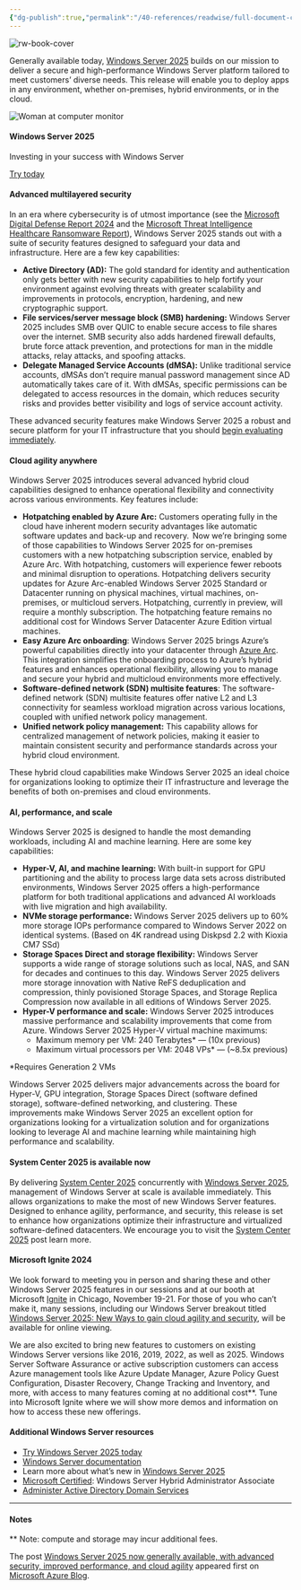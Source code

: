 ```yaml
---
{"dg-publish":true,"permalink":"/40-references/readwise/full-document-contents/windows-server-2025-now-generally-available-with-advanced-security-improved-performance-and-cloud-agility/","tags":["rw/articles"]}
---
```


![rw-book-cover](https://azure.microsoft.com/en-us/blog/wp-content/uploads/2024/06/microsoft_logo-300x300.webp)

Generally available today, [Windows Server 2025](https://www.microsoft.com/windows-server/) builds on our mission to deliver a secure and high-performance Windows Server platform tailored to meet customers’ diverse needs. This release will enable you to deploy apps in any environment, whether on-premises, hybrid environments, or in the cloud.

![Woman at computer monitor](https://azure.microsoft.com/en-us/blog/wp-content/uploads/2024/11/WS-Placeholder-Image.png) 

#### Windows Server 2025

Investing in your success with Windows Server

[Try today](https://www.microsoft.com/en-us/windows-server/) 

#### Advanced multilayered security

In an era where cybersecurity is of utmost importance (see the [Microsoft Digital Defense Report 2024](https://www.microsoft.com/en-us/security/security-insider/intelligence-reports/microsoft-digital-defense-report-2024) and the [Microsoft Threat Intelligence Healthcare Ransomware Report](https://www.microsoft.com/en-us/security/blog/2024/10/22/microsoft-threat-intelligence-healthcare-ransomware-report-highlights-need-for-collective-industry-action/)), Windows Server 2025 stands out with a suite of security features designed to safeguard your data and infrastructure. Here are a few key capabilities: 

* **Active Directory (AD):** The gold standard for identity and authentication only gets better with new security capabilities to help fortify your environment against evolving threats with greater scalability and improvements in protocols, encryption, hardening, and new cryptographic support.
* **File services/server message block (SMB) hardening:** Windows Server 2025 includes SMB over QUIC to enable secure access to file shares over the internet. SMB security also adds hardened firewall defaults, brute force attack prevention, and protections for man in the middle attacks, relay attacks, and spoofing attacks.
* **Delegate Managed Service Accounts (dMSA):** Unlike traditional service accounts, dMSAs don’t require manual password management since AD automatically takes care of it. With dMSAs, specific permissions can be delegated to access resources in the domain, which reduces security risks and provides better visibility and logs of service account activity.

These advanced security features make Windows Server 2025 a robust and secure platform for your IT infrastructure that you should [begin evaluating immediately](https://www.microsoft.com/evalcenter/evaluate-windows-server-2025).

#### Cloud agility anywhere

Windows Server 2025 introduces several advanced hybrid cloud capabilities designed to enhance operational flexibility and connectivity across various environments. Key features include: 

* **Hotpatching enabled by Azure Arc:** Customers operating fully in the cloud have inherent modern security advantages like automatic software updates and back-up and recovery.  Now we’re bringing some of those capabilities to Windows Server 2025 for on-premises customers with a new hotpatching subscription service, enabled by Azure Arc. With hotpatching, customers will experience fewer reboots and minimal disruption to operations. Hotpatching delivers security updates for Azure Arc-enabled Windows Server 2025 Standard or Datacenter running on physical machines, virtual machines, on-premises, or multicloud servers. Hotpatching, currently in preview, will require a monthly subscription. The hotpatching feature remains no additional cost for Windows Server Datacenter Azure Edition virtual machines.
* **Easy Azure Arc onboarding**: Windows Server 2025 brings Azure’s powerful capabilities directly into your datacenter through [Azure Arc](https://azure.microsoft.com/en-us/products/azure-arc). This integration simplifies the onboarding process to Azure’s hybrid features and enhances operational flexibility, allowing you to manage and secure your hybrid and multicloud environments more effectively.
* **Software-defined network (SDN) multisite features**: The software-defined network (SDN) multisite features offer native L2 and L3 connectivity for seamless workload migration across various locations, coupled with unified network policy management.
* **Unified network policy management:** This capability allows for centralized management of network policies, making it easier to maintain consistent security and performance standards across your hybrid cloud environment.

These hybrid cloud capabilities make Windows Server 2025 an ideal choice for organizations looking to optimize their IT infrastructure and leverage the benefits of both on-premises and cloud environments.

#### AI, performance, and scale

Windows Server 2025 is designed to handle the most demanding workloads, including AI and machine learning. Here are some key capabilities: 

* **Hyper-V, AI, and machine learning:** With built-in support for GPU partitioning and the ability to process large data sets across distributed environments, Windows Server 2025 offers a high-performance platform for both traditional applications and advanced AI workloads with live migration and high availability.
* **NVMe storage performance:** Windows Server 2025 delivers up to 60% more storage IOPs performance compared to Windows Server 2022 on identical systems. (Based on 4K randread using Diskpsd 2.2 with Kioxia CM7 SSd)
* **Storage Spaces Direct and storage flexibility:** Windows Server supports a wide range of storage solutions such as local, NAS, and SAN for decades and continues to this day. Windows Server 2025 delivers more storage innovation with Native ReFS deduplication and compression, thinly povisioned Storage Spaces, and Storage Replica Compression now available in all editions of Windows Server 2025.
* **Hyper-V performance and scale:** Windows Server 2025 introduces massive performance and scalability improvements that come from Azure. Windows Server 2025 Hyper-V virtual machine maximums:
	+ Maximum memory per VM: 240 Terabytes\* — (10x previous)
	+ Maximum virtual processors per VM: 2048 VPs\* — (~8.5x previous)

\*Requires Generation 2 VMs

Windows Server 2025 delivers major advancements across the board for Hyper-V, GPU integration, Storage Spaces Direct (software defined storage), software-defined networking, and clustering. These improvements make Windows Server 2025 an excellent option for organizations looking for a virtualization solution and for organizations looking to leverage AI and machine learning while maintaining high performance and scalability.

#### System Center 2025 is available now

By delivering [System Center 2025](https://aka.ms/sc2025) concurrently with [Windows Server 2025](https://www.microsoft.com/en-us/windows-server/), management of Windows Server at scale is available immediately. This allows organizations to make the most of new Windows Server features. Designed to enhance agility, performance, and security, this release is set to enhance how organizations optimize their infrastructure and virtualized software-defined datacenters. We encourage you to visit the [System Center 2025](https://aka.ms/sc2025) post learn more. 

#### Microsoft Ignite 2024

We look forward to meeting you in person and sharing these and other Windows Server 2025 features in our sessions and at our booth at Microsoft [Ignite](https://ignite.microsoft.com/en-US/home) in Chicago, November 19-21. For those of you who can’t make it, many sessions, including our Windows Server breakout titled [Windows Server 2025: New Ways to gain cloud agility and security](https://ignite.microsoft.com/en-US/sessions/BRK238?source=sessions), will be available for online viewing. 

We are also excited to bring new features to customers on existing Windows Server versions like 2016, 2019, 2022, as well as 2025. Windows Server Software Assurance or active subscription customers can access Azure management tools like Azure Update Manager, Azure Policy Guest Configuration, Disaster Recovery, Change Tracking and Inventory, and more, with access to many features coming at no additional cost\*\*. Tune into Microsoft Ignite where we will show more demos and information on how to access these new offerings.

#### Additional Windows Server resources

* [Try Windows Server 2025 today](https://www.microsoft.com/en-us/evalcenter/evaluate-windows-server-2025)
* [Windows Server documentation](https://learn.microsoft.com/en-us/windows-server/)
* Learn more about what’s new in [Windows Server 2025](https://aka.ms/WS2025Highlights)
* [Microsoft Certified](https://learn.microsoft.com/en-us/credentials/certifications/windows-server-hybrid-administrator/): Windows Server Hybrid Administrator Associate
* [Administer Active Directory Domain Services](https://learn.microsoft.com/en-us/credentials/applied-skills/administer-active-directory-domain-services/)

---

#### Notes

\*\* Note: compute and storage may incur additional fees.

The post [Windows Server 2025 now generally available, with advanced security, improved performance, and cloud agility](https://www.microsoft.com/en-us/windows-server/blog/2024/11/04/windows-server-2025-now-generally-available-with-advanced-security-improved-performance-and-cloud-agility/) appeared first on [Microsoft Azure Blog](https://azure.microsoft.com/en-us/blog).
